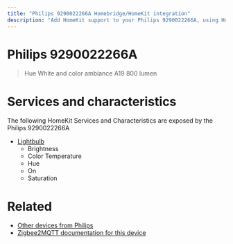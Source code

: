 ```yaml
---
title: "Philips 9290022266A Homebridge/HomeKit integration"
description: "Add HomeKit support to your Philips 9290022266A, using Homebridge, Zigbee2MQTT and homebridge-z2m."
---
```

<!---
This file has been GENERATED using src/docgen/docgen.ts
DO NOT EDIT THIS FILE MANUALLY!
-->
# Philips 9290022266A
> Hue White and color ambiance A19 800 lumen


# Services and characteristics
The following HomeKit Services and Characteristics are exposed by
the Philips 9290022266A

* [Lightbulb](../../light.md)
  * Brightness
  * Color Temperature
  * Hue
  * On
  * Saturation


# Related
* [Other devices from Philips](../index.md#philips)
* [Zigbee2MQTT documentation for this device](https://www.zigbee2mqtt.io/devices/9290022266A.html)
